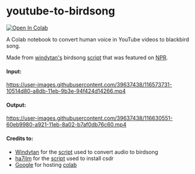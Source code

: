 youtube-to-birdsong 
====
[![Open In Colab](https://colab.research.google.com/assets/colab-badge.svg)](https://colab.research.google.com/github/ceresisonline/youtube-to-birdsong/blob/main/youtube_to_birdsong.ipynb)

A Colab notebook to convert human voice in YouTube videos to blackbird song.

Made from [windytan's](https://github.com/windytan) birdsong [script](https://gist.github.com/windytan/80781ca72c357bb61de8a7b70faea48f) that was featured on [NPR](https://www.npr.org/2021/04/16/988200892/heres-what-all-things-considered-sounds-like-in-blackbird-song).



#### Input:

https://user-images.githubusercontent.com/39637438/116573731-10514d80-a8db-11eb-9b3e-94f424d14266.mp4

#### Output:

https://user-images.githubusercontent.com/39637438/116630551-60eb9980-a921-11eb-8a02-b7af0db76c60.mp4





#### Credits to:
- [Windytan](http://www.windytan.com/) for the [script](https://gist.github.com/windytan/80781ca72c357bb61de8a7b70faea48f) used to convert audio to birdsong
- [ha7ilm](https://github.com/ha7ilm) for the [script](https://gist.github.com/ha7ilm/944f2c2f7666256bff83) used to install csdr
- [Google](http://google.com/) for hosting [colab](https://colab.research.google.com/)
